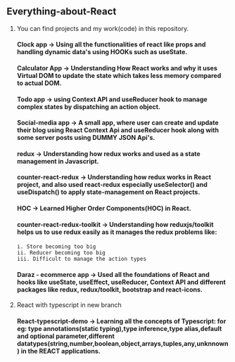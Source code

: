 ## Everything-about-React

1.  You can find projects and my work(code) in this repository.

    #### Clock app -> Using all the functionalities of react like props and handling dynamic data's using HOOKs such as useState.

    #### Calculator App -> Understanding How React works and why it uses Virtual DOM to update the state which takes less memory compared to actual DOM.

    #### Todo app -> using Context API and useReducer hook to manage complex states by dispatching an action object.

    #### Social-media app -> A small app, where user can create and update their blog using React Context Api and useReducer hook along with some server posts using DUMMY JSON Api's.

    #### redux -> Understanding how redux works and used as a state management in Javascript.

    #### counter-react-redux -> Understanding how redux works in React project, and  also used react-redux especially useSelector() and useDispatch() to apply state-management on React projects.

    #### HOC -> Learned Higher Order Components(HOC) in React.

    #### counter-react-redux-toolkit -> Understanding how reduxjs/toolkit helps us to use redux easily as it manages the redux problems like:

        i. Store becoming too big
        ii. Reducer becoming too big
        iii. Difficult to manage the action types

    #### Daraz - ecommerce app -> Used all the foundations of React and hooks like useState, useEffect, useReducer, Context API and different packages like redux, redux/toolkit, bootstrap and react-icons.

2.  React with typescript in new branch

    #### React-typescript-demo -> Learning all the concepts of Typescript: for eg: type annotations(static typing),type inference,type alias,default and optional parameter,different datatypes(string,number,boolean,object,arrays,tuples,any,unknnown) in the REACT applications.
